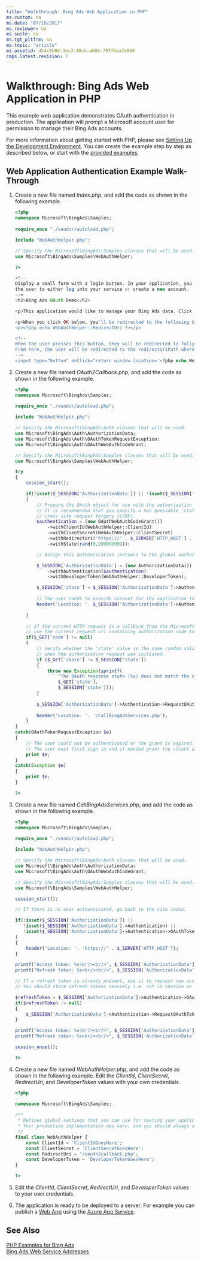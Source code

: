 ```yaml
---
title: "Walkthrough: Bing Ads Web Application in PHP"
ms.custom: na
ms.date: "07/10/2017"
ms.reviewer: na
ms.suite: na
ms.tgt_pltfrm: na
ms.topic: "article"
ms.assetid: d54c8b0d-3ec3-40cb-a606-797f0aa7e008
caps.latest.revision: 7
---
```

# Walkthrough: Bing Ads Web Application in PHP
This example web application demonstrates OAuth authentication in production. The application will prompt a Microsoft account user for permission to manage their Bing Ads accounts. 

For more information about getting started with PHP, please see [Setting Up the Development Environment](../concepts/getting-started-using-php-with-bing-ads-services.md#requirements). You can create the example step by step as described below, or start with the [provided examples](https://go.microsoft.com/fwlink/?linkid=838593).

## <a name="webapp"></a>Web Application Authentication Example Walk-Through

1.  Create a new file named *Index.php*, and add the code as shown in the following example.

    ```php
    <?php
    namespace Microsoft\BingAds\Samples;
        
    require_once "./vendor/autoload.php";
    
    include "WebAuthHelper.php";
    
    // Specify the Microsoft\BingAds\Samples classes that will be used.
    use Microsoft\BingAds\Samples\WebAuthHelper;
    
    ?>
    
    <!-- 
    Display a small form with a login button. In your application, you would implement code to allow
    the user to either log into your service or create a new account. 
    -->
    <h2>Bing Ads OAuth Demo</h2>
    
    <p>This application would like to manage your Bing Ads data. Click below to login and authorize this application.</p>
    
    <p>When you click OK below, you'll be redirected to the following URI:</p>
    <p><?php echo WebAuthHelper::RedirectUri ?></p>
    
    <!-- 
    When the user presses this button, they will be redirected to fully formed URL to request an authorization token. 
    From here, the user will be redirected to the redirectUriPath where the authorization token can be extracted. 
    -->
    <input type="button" onClick="return window.location='<?php echo WebAuthHelper::RedirectUri;?>';" value="OK" />
    ```

2.  Create a new file named *OAuth2Callback.php*, and add the code as shown in the following example.

    ```php
    <?php
    namespace Microsoft\BingAds\Samples;
        
    require_once "./vendor/autoload.php";
    
    include "WebAuthHelper.php";
    
    // Specify the Microsoft\BingAds\Auth classes that will be used.
    use Microsoft\BingAds\Auth\AuthorizationData;
    use Microsoft\BingAds\Auth\OAuthTokenRequestException;
    use Microsoft\BingAds\Auth\OAuthWebAuthCodeGrant;
    
    // Specify the Microsoft\BingAds\Samples classes that will be used.
    use Microsoft\BingAds\Samples\WebAuthHelper;
    
    try 
    {
        session_start();
    
        if(!isset($_SESSION['AuthorizationData']) || !isset($_SESSION['AuthorizationData']->Authentication))
        {
            // Prepare the OAuth object for use with the authorization code grant flow. 
            // It is recommended that you specify a non guessable 'state' request parameter to help prevent
            // cross site request forgery (CSRF). 
            $authentication = (new OAuthWebAuthCodeGrant())
                ->withClientId(WebAuthHelper::ClientId)
                ->withClientSecret(WebAuthHelper::ClientSecret)
                ->withRedirectUri('https://' . $_SERVER['HTTP_HOST'] . WebAuthHelper::RedirectUri)
                ->withState(rand(0,999999999)); 
    
            // Assign this authentication instance to the global authorization_data. 
    
            $_SESSION['AuthorizationData'] = (new AuthorizationData())
                ->withAuthentication($authentication)
                ->withDeveloperToken(WebAuthHelper::DeveloperToken);
    
            $_SESSION['state'] = $_SESSION['AuthorizationData']->Authentication->State;
            
            // The user needs to provide consent for the application to access their Bing Ads accounts.
            header('Location: '. $_SESSION['AuthorizationData']->Authentication->GetAuthorizationEndpoint());
    
        }
        
        // If the current HTTP request is a callback from the Microsoft Account authorization server,
        // use the current request url containing authorization code to request new access and refresh tokens
        if($_GET['code'] != null)
        {   
            // Verify whether the 'state' value is the same random value we created
            // when the authorization request was initiated.
            if ($_GET['state'] != $_SESSION['state'])
            {
                throw new Exception(sprintf(
                    "The OAuth response state (%s) does not match the client request state (%s)", 
                    $_GET['state'], 
                    $_SESSION['state']));
            }   
            
            $_SESSION['AuthorizationData']->Authentication->RequestOAuthTokensByResponseUri($_SERVER['HTTP_HOST'] . $_SERVER['REQUEST_URI']);
                    
            header('Location: '. '/CallBingAdsServices.php');
        }
    }
    catch(OAuthTokenRequestException $e)
    {
        // The user could not be authenticated or the grant is expired. 
        // The user must first sign in and if needed grant the client application access to the requested scope.
        print $e;
    }
    catch(Exception $e)
    {
        print $e;
    }
    
    ?>
    ```
3.  Create a new file named *CallBingAdsServices.php*, and add the code as shown in the following example.

    ```php
    <?php
    namespace Microsoft\BingAds\Samples;
        
    require_once "./vendor/autoload.php";
    
    include "WebAuthHelper.php";
    
    // Specify the Microsoft\BingAds\Auth classes that will be used.
    use Microsoft\BingAds\Auth\AuthorizationData;
    use Microsoft\BingAds\Auth\OAuthWebAuthCodeGrant;
    
    // Specify the Microsoft\BingAds\Samples classes that will be used.
    use Microsoft\BingAds\Samples\WebAuthHelper;
    
    session_start();
    
    // If there is no user authenticated, go back to the site index.
    
    if(!isset($_SESSION['AuthorizationData']) || 
       !isset($_SESSION['AuthorizationData']->Authentication) || 
       !isset($_SESSION['AuthorizationData']->Authentication->OAuthTokens)
    )
    {
        header('Location: '. 'https://' . $_SERVER['HTTP_HOST']);
    }
    
    printf("Access token: %s<br/><br/>", $_SESSION['AuthorizationData']->Authentication->OAuthTokens->AccessToken);
    printf("Refresh token: %s<br/><br/>", $_SESSION['AuthorizationData']->Authentication->OAuthTokens->RefreshToken);
    
    // If a refresh token is already present, use it to request new access and refresh tokens.
    // You should store refresh tokens securely i.e. not in session as shown in this demo.
    
    $refreshToken = $_SESSION['AuthorizationData']->Authentication->OAuthTokens->RefreshToken;
    if($refreshToken != null)
    {
        $_SESSION['AuthorizationData']->Authentication->RequestOAuthTokensByRefreshToken($refreshToken);
    }
    
    printf("Access token: %s<br/><br/>", $_SESSION['AuthorizationData']->Authentication->OAuthTokens->AccessToken);
    printf("Refresh token: %s<br/><br/>", $_SESSION['AuthorizationData']->Authentication->OAuthTokens->RefreshToken);
    
    session_unset();
    
    ?>
    ```

4.  Create a new file named *WebAuthHelper.php*, and add the code as shown in the following example. Edit the *ClientId*, *ClientSecret*, *RedirectUri*, and *DeveloperToken* values with your own credentials. 

    ```php
    <?php

    namespace Microsoft\BingAds\Samples;
            
    /** 
     * Defines global settings that you can use for testing your application.
     * Your production implementation may vary, and you should always store sensitive information securely.
     */
    final class WebAuthHelper {
        const ClientId = 'ClientIdGoesHere';
        const ClientSecret = 'ClientSecretGoesHere'; 
        const RedirectUri = "/oauth2callback.php"; 
        const DeveloperToken = 'DeveloperTokenGoesHere';
    }
    
    ?>
    ```
    
5. Edit the *ClientId*, *ClientSecret*, *RedirectUri*, and *DeveloperToken* values to your own credentials. 

6. The application is ready to be deployed to a server. For example you can publish a [Web App](http://azure.microsoft.com/services/app-service/web/) using the [Azure App Service](http://azure.microsoft.com/services/app-service/). 

## See Also
[PHP Examples for Bing Ads](../concepts/php-examples-for-bing-ads.md)  
[Bing Ads Web Service Addresses](../concepts/bing-ads-web-service-addresses.md)  

